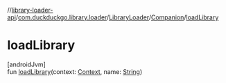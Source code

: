 //[library-loader-api](../../../../index.md)/[com.duckduckgo.library.loader](../../index.md)/[LibraryLoader](../index.md)/[Companion](index.md)/[loadLibrary](load-library.md)

# loadLibrary

[androidJvm]\
fun [loadLibrary](load-library.md)(context: [Context](https://developer.android.com/reference/kotlin/android/content/Context.html), name: [String](https://kotlinlang.org/api/latest/jvm/stdlib/kotlin/-string/index.html))
